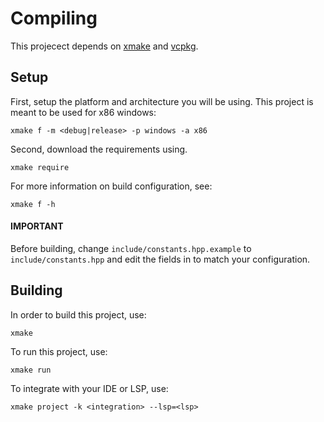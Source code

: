 # Compiling
This projecect depends on [xmake](https://xmake.io/#/getting_started) and [vcpkg](https://github.com/microsoft/vcpkg).

## Setup
First, setup the platform and architecture you will be using. This project is meant to be used for x86 windows:
```
xmake f -m <debug|release> -p windows -a x86
```

Second, download the requirements using.
```
xmake require
```

For more information on build configuration, see:
```
xmake f -h
```

#### IMPORTANT
Before building, change `include/constants.hpp.example` to `include/constants.hpp` and edit the fields in to match your configuration.

## Building
In order to build this project, use:
```
xmake
```

To run this project, use:
```
xmake run
```

To integrate with your IDE or LSP, use:
```
xmake project -k <integration> --lsp=<lsp>
```
